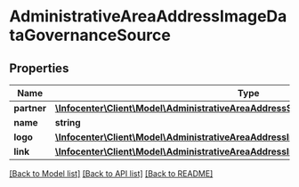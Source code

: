 # AdministrativeAreaAddressImageDataGovernanceSource

## Properties
Name | Type | Description | Notes
------------ | ------------- | ------------- | -------------
**partner** | [**\Infocenter\Client\Model\AdministrativeAreaAddressSource**](AdministrativeAreaAddressSource.md) |  | [optional] 
**name** | **string** |  | [optional] 
**logo** | [**\Infocenter\Client\Model\AdministrativeAreaAddressImageDataGovernanceSourceLogo**](AdministrativeAreaAddressImageDataGovernanceSourceLogo.md) |  | [optional] 
**link** | [**\Infocenter\Client\Model\AdministrativeAreaAddressImageDataGovernanceSourceLink[]**](AdministrativeAreaAddressImageDataGovernanceSourceLink.md) |  | [optional] 

[[Back to Model list]](../../README.md#documentation-for-models) [[Back to API list]](../../README.md#documentation-for-api-endpoints) [[Back to README]](../../README.md)

